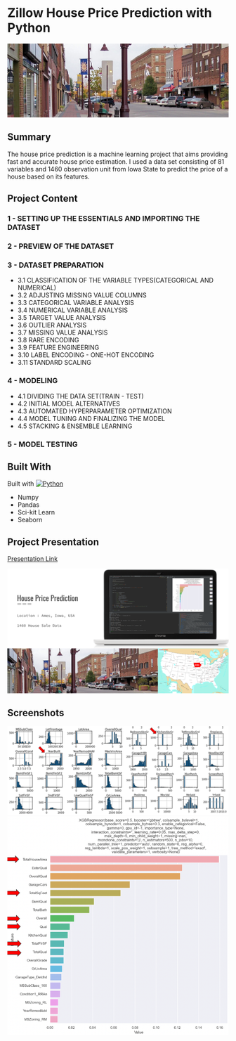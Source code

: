 # Zillow House Price Prediction with Python

![App Screenshot](https://github.com/arslanob/HousePricePrediction/blob/main/images/Ames_Iowa_Main_.jpeg)

## Summary

The house price prediction is a machine learning project that aims providing fast and accurate house price estimation. I used a data set consisting of 81 variables and 1460 observation unit from Iowa State to predict the price of a house based on its features.

## Project Content

### 1 - SETTING UP THE ESSENTIALS AND IMPORTING THE DATASET

### 2 - PREVIEW OF THE DATASET

### 3 - DATASET PREPARATION

- 3.1 CLASSIFICATION OF THE VARIABLE TYPES(CATEGORICAL AND NUMERICAL)
- 3.2 ADJUSTING MISSING VALUE COLUMNS
- 3.3 CATEGORICAL VARIABLE ANALYSIS
- 3.4 NUMERICAL VARIABLE ANALYSIS
- 3.5 TARGET VALUE ANALYSIS
- 3.6 OUTLIER ANALYSIS
- 3.7 MISSING VALUE ANALYSIS
- 3.8 RARE ENCODING
- 3.9 FEATURE ENGINEERING
- 3.10 LABEL ENCODING - ONE-HOT ENCODING
- 3.11 STANDARD SCALING

### 4 - MODELING

- 4.1 DIVIDING THE DATA SET(TRAIN - TEST)
- 4.2 INITIAL MODEL ALTERNATIVES
- 4.3 AUTOMATED HYPERPARAMETER OPTIMIZATION
- 4.4 MODEL TUNING AND FINALIZING THE MODEL
- 4.5 STACKING & ENSEMBLE LEARNING

### 5 - MODEL TESTING

## Built With

Built with [![Python][python.org]][python-url]

- Numpy
- Pandas
- Sci-kit Learn
- Seaborn

## Project Presentation

[Presentation Link](https://docs.google.com/presentation/d/131rNDbu5CRxiomtvqilrO-jkIkx4tnZEuwmPue5hidk/edit?usp=sharing)



[![Presentation](https://github.com/arslanob/HousePricePrediction/blob/main/images/mainpresetation.png)](https://docs.google.com/presentation/d/131rNDbu5CRxiomtvqilrO-jkIkx4tnZEuwmPue5hidk/edit?usp=sharing)

## Screenshots

![App Screenshot](https://github.com/arslanob/HousePricePrediction/blob/main/images/data%20visualization.png)
![App Screenshot](https://github.com/arslanob/HousePricePrediction/blob/main/images/importance%20plot.png)


[python.org]: https://img.shields.io/badge/-Python-blue?style=for-the-badge&logo=python&logoColor=FFFF2E
[python-url]: https://www.python.org/
